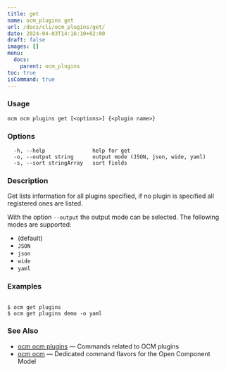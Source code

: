 ```yaml
---
title: get
name: ocm_plugins get
url: /docs/cli/ocm_plugins/get/
date: 2024-04-03T14:16:10+02:00
draft: false
images: []
menu:
  docs:
    parent: ocm_plugins
toc: true
isCommand: true
---
```

### Usage

```
ocm ocm plugins get [<options>] {<plugin name>}
```

### Options

```
  -h, --help               help for get
  -o, --output string      output mode (JSON, json, wide, yaml)
  -s, --sort stringArray   sort fields
```

### Description


Get lists information for all plugins specified, if no plugin is specified
all registered ones are listed.


With the option <code>--output</code> the output mode can be selected.
The following modes are supported:
  - <code></code> (default)
  - <code>JSON</code>
  - <code>json</code>
  - <code>wide</code>
  - <code>yaml</code>


### Examples

```

$ ocm get plugins
$ ocm get plugins demo -o yaml

```

### See Also

* [ocm ocm plugins](/docs/cli/cli/plugins)	 &mdash; Commands related to OCM plugins
* [ocm ocm](/docs/cli/cli)	 &mdash; Dedicated command flavors for the Open Component Model

